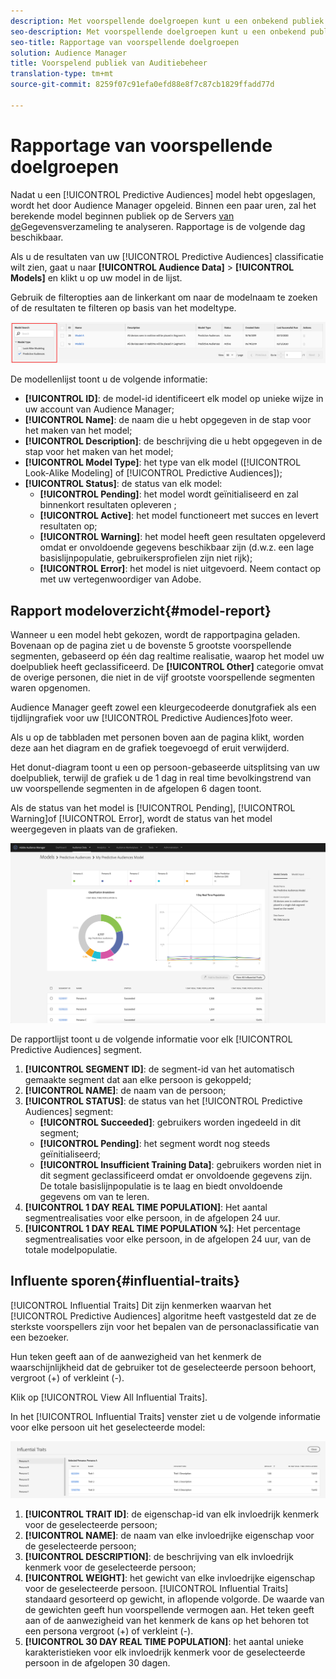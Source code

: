 ```yaml
---
description: Met voorspellende doelgroepen kunt u een onbekend publiek in real-time in verschillende personen indelen met behulp van gegevenswetenschap.
seo-description: Met voorspellende doelgroepen kunt u een onbekend publiek in real-time in verschillende personen indelen met behulp van gegevenswetenschap.
seo-title: Rapportage van voorspellende doelgroepen
solution: Audience Manager
title: Voorspelend publiek van Auditiebeheer
translation-type: tm+mt
source-git-commit: 8259f07c91efa0efd88e8f7c87cb1829ffadd77d

---
```



# Rapportage van voorspellende doelgroepen

Nadat u een [!UICONTROL Predictive Audiences] model hebt opgeslagen, wordt het door Audience Manager opgeleid. Binnen een paar uren, zal het berekende model beginnen publiek op de Servers [van de](https://docs.adobe.com/content/help/en/audience-manager/user-guide/reference/system-components/components-data-collection.html#dcs-pcs)Gegevensverzameling te analyseren. Rapportage is de volgende dag beschikbaar.

Als u de resultaten van uw [!UICONTROL Predictive Audiences] classificatie wilt zien, gaat u naar **[!UICONTROL Audience Data]** > **[!UICONTROL Models]** en klikt u op uw model in de lijst.

Gebruik de filteropties aan de linkerkant om naar de modelnaam te zoeken of de resultaten te filteren op basis van het modeltype.

![voorspellend publiek-filter](assets/predictive-audiences-filter-models.png)

De modellenlijst toont u de volgende informatie:

* **[!UICONTROL ID]**: de model-id identificeert elk model op unieke wijze in uw account van Audience Manager;
* **[!UICONTROL Name]**: de naam die u hebt opgegeven in de stap voor het maken van het model;
* **[!UICONTROL Description]**: de beschrijving die u hebt opgegeven in de stap voor het maken van het model;
* **[!UICONTROL Model Type]**: het type van elk model ([!UICONTROL Look-Alike Modeling] of [!UICONTROL Predictive Audiences]);
* **[!UICONTROL Status]**: de status van elk model:
   * **[!UICONTROL Pending]**: het model wordt geïnitialiseerd en zal binnenkort resultaten opleveren ;
   * **[!UICONTROL Active]**: het model functioneert met succes en levert resultaten op;
   * **[!UICONTROL Warning]**: het model heeft geen resultaten opgeleverd omdat er onvoldoende gegevens beschikbaar zijn (d.w.z. een lage basislijnpopulatie, gebruikersprofielen zijn niet rijk);
   * **[!UICONTROL Error]**: het model is niet uitgevoerd. Neem contact op met uw vertegenwoordiger van Adobe.

## Rapport modeloverzicht{#model-report}

Wanneer u een model hebt gekozen, wordt de rapportpagina geladen. Bovenaan op de pagina ziet u de bovenste 5 grootste voorspellende segmenten, gebaseerd op één dag realtime realisatie, waarop het model uw doelpubliek heeft geclassificeerd. De **[!UICONTROL Other]** categorie omvat de overige personen, die niet in de vijf grootste voorspellende segmenten waren opgenomen.

Audience Manager geeft zowel een kleurgecodeerde donutgrafiek als een tijdlijngrafiek voor uw [!UICONTROL Predictive Audiences]foto weer.

Als u op de tabbladen met personen boven aan de pagina klikt, worden deze aan het diagram en de grafiek toegevoegd of eruit verwijderd.

Het donut-diagram toont u een op persoon-gebaseerde uitsplitsing van uw doelpubliek, terwijl de grafiek u de 1 dag in real time bevolkingstrend van uw voorspellende segmenten in de afgelopen 6 dagen toont.

Als de status van het model is [!UICONTROL Pending], [!UICONTROL Warning]of [!UICONTROL Error], wordt de status van het model weergegeven in plaats van de grafieken.

![smart-persona-rapport](assets/predictive-audiences-report.png)

De rapportlijst toont u de volgende informatie voor elk [!UICONTROL Predictive Audiences] segment.

1. **[!UICONTROL SEGMENT ID]**: de segment-id van het automatisch gemaakte segment dat aan elke persoon is gekoppeld;
1. **[!UICONTROL NAME]**: de naam van de persoon;
1. **[!UICONTROL STATUS]**: de status van het [!UICONTROL Predictive Audiences] segment:
   * **[!UICONTROL Succeeded]**: gebruikers worden ingedeeld in dit segment;
   * **[!UICONTROL Pending]**: het segment wordt nog steeds geïnitialiseerd;
   * **[!UICONTROL Insufficient Training Data]**: gebruikers worden niet in dit segment geclassificeerd omdat er onvoldoende gegevens zijn. De totale basislijnpopulatie is te laag en biedt onvoldoende gegevens om van te leren.
1. **[!UICONTROL 1 DAY REAL TIME POPULATION]**: Het aantal segmentrealisaties voor elke persoon, in de afgelopen 24 uur.
1. **[!UICONTROL 1 DAY REAL TIME POPULATION %]**: Het percentage segmentrealisaties voor elke persoon, in de afgelopen 24 uur, van de totale modelpopulatie.

## Influente sporen{#influential-traits}

[!UICONTROL Influential Traits] Dit zijn kenmerken waarvan het [!UICONTROL Predictive Audiences] algoritme heeft vastgesteld dat ze de sterkste voorspellers zijn voor het bepalen van de personaclassificatie van een bezoeker.

Hun teken geeft aan of de aanwezigheid van het kenmerk de waarschijnlijkheid dat de gebruiker tot de geselecteerde persoon behoort, vergroot (+) of verkleint (-).

Klik op [!UICONTROL View All Influential Traits].

In het [!UICONTROL Influential Traits] venster ziet u de volgende informatie voor elke persoon uit het geselecteerde model:

![invloedrijke eigenschappen](assets/predictive-audiences-influential-traits.png)

1. **[!UICONTROL TRAIT ID]**: de eigenschap-id van elk invloedrijk kenmerk voor de geselecteerde persoon;
1. **[!UICONTROL NAME]**: de naam van elke invloedrijke eigenschap voor de geselecteerde persoon;
1. **[!UICONTROL DESCRIPTION]**: de beschrijving van elk invloedrijk kenmerk voor de geselecteerde persoon;
1. **[!UICONTROL WEIGHT]**: het gewicht van elke invloedrijke eigenschap voor de geselecteerde persoon. [!UICONTROL Influential Traits] standaard gesorteerd op gewicht, in aflopende volgorde.  De waarde van de gewichten geeft hun voorspellende vermogen aan. Het teken geeft aan of de aanwezigheid van het kenmerk de kans op het behoren tot een persona vergroot (+) of verkleint (-).
1. **[!UICONTROL 30 DAY REAL TIME POPULATION]**: het aantal unieke karakteristieken voor elk invloedrijk kenmerk voor de geselecteerde persoon in de afgelopen 30 dagen.
